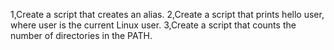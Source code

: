 1,Create a script that creates an alias.
2,Create a script that prints hello user, where user is the current Linux user.
3,Create a script that counts the number of directories in the PATH.
